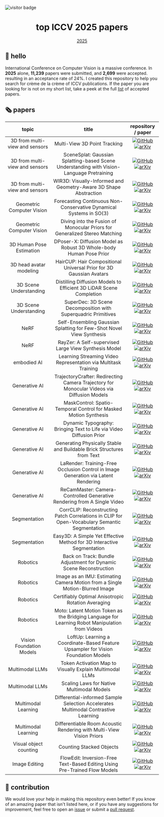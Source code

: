 ![visitor badge](https://visitor-badge.laobi.icu/badge?page_id=yejun688.top-iccv-2025-papers)

<div align="center">
  <h1 align="center">top ICCV 2025 papers</h1>
   <a href="https://github.com/yejun688/top-iccv-2025-papers">2025</a>
</div>


## 👋 hello

International Conference on Computer Vision is a massive conference. In **2025** alone, **11,239** papers were submitted, and **2,699** were accepted. resulting in an acceptance rate of 24%. I created this repository to help you search for crème de la crème of ICCV publications. If the paper you are looking for is not on my short list, take a peek at the full [list](https://iccv.thecvf.com/Conferences/2025/AcceptedPapers) of accepted papers.

## 🗞️ papers

<!--- AUTOGENERATED_COURSES_TABLE -->
<!---
   WARNING: DO NOT EDIT THIS TABLE MANUALLY. IT IS AUTOMATICALLY GENERATED.
   HEAD OVER TO CONTRIBUTING.MD FOR MORE DETAILS ON HOW TO MAKE CHANGES PROPERLY.
-->
| **topic** | **title** | **repository / paper** |
|:---------:|:---------:|:----------------------:|
| 3D from multi-view and sensors | Multi-View 3D Point Tracking |  [![GitHub](https://img.shields.io/github/stars/ethz-vlg/mvtracker?style=social)](https://github.com/ethz-vlg/mvtracker) [![arXiv](https://img.shields.io/badge/arXiv-2508.21060-b31b1b.svg)](https://arxiv.org/abs/2508.21060)|
| 3D from multi-view and sensors | SceneSplat: Gaussian Splatting-based Scene Understanding with Vision-Language Pretraining |  [![GitHub](https://img.shields.io/github/stars/unique1i/SceneSplat?style=social)](https://github.com/unique1i/SceneSplat) [![arXiv](https://img.shields.io/badge/arXiv-2503.18052-b31b1b.svg)](https://arxiv.org/abs/2503.18052)|
| 3D from multi-view and sensors | WIR3D: Visually-Informed and Geometry-Aware 3D Shape Abstraction |  [![GitHub](https://img.shields.io/github/stars/threedle/wir3d?style=social)](https://github.com/threedle/wir3d) [![arXiv](https://img.shields.io/badge/arXiv-2505.04813-b31b1b.svg)](https://arxiv.org/abs/2505.04813)|
| Geometric Computer Vision | Forecasting Continuous Non-Conservative Dynamical Systems in SO(3) |  [![GitHub](https://img.shields.io/github/stars/bastianlb/forecasting-rotational-dynamics?style=social)](https://github.com/bastianlb/forecasting-rotational-dynamics) [![arXiv](https://img.shields.io/badge/arXiv-2508.07775-b31b1b.svg)](https://arxiv.org/abs/2508.07775)|
| Geometric Computer Vision | Diving into the Fusion of Monocular Priors for Generalized Stereo Matching |  [![GitHub](https://img.shields.io/github/stars/YaoChengTang/Diving-into-the-Fusion-of-Monocular-Priors-for-Generalized-Stereo-Matching?style=social)](https://github.com/YaoChengTang/Diving-into-the-Fusion-of-Monocular-Priors-for-Generalized-Stereo-Matching) [![arXiv](https://img.shields.io/badge/arXiv-2505.14414-b31b1b.svg)](https://arxiv.org/abs/2505.14414)|
| 3D Human Pose Estimation | DPoser-X: Diffusion Model as Robust 3D Whole-body Human Pose Prior |  [![GitHub](https://img.shields.io/github/stars/moonbow721/DPoser-X?style=social)](https://github.com/moonbow721/DPoser-X) [![arXiv](https://img.shields.io/badge/arXiv-2508.00599-b31b1b.svg)](https://arxiv.org/abs/2508.00599)|
| 3D head avatar modeling | HairCUP: Hair Compositional Universal Prior for 3D Gaussian Avatars |  [![GitHub](https://img.shields.io/github/stars/moonbow721/DPoser-X?style=social)](https://github.com/moonbow721/DPoser-X) [![arXiv](https://img.shields.io/badge/arXiv-2507.19481-b31b1b.svg)](https://arxiv.org/abs/2507.19481)|
| 3D Scene Understanding | Distilling Diffusion Models to Efficient 3D LiDAR Scene Completion |  [![GitHub](https://img.shields.io/github/stars/happyw1nd/ScoreLiDAR?style=social)](https://github.com/happyw1nd/ScoreLiDAR) [![arXiv](https://img.shields.io/badge/arXiv-2412.03515-b31b1b.svg)](https://arxiv.org/abs/2412.03515)|
| 3D Scene Understanding | SuperDec: 3D Scene Decomposition with Superquadric Primitives |  [![GitHub](https://img.shields.io/github/stars/elisabettafedele/superdec?style=social)](https://github.com/elisabettafedele/superdec) [![arXiv](https://img.shields.io/badge/arXiv-2504.00992-b31b1b.svg)](https://arxiv.org/abs/2504.00992)|
| NeRF | Self-Ensembling Gaussian Splatting for Few-Shot Novel View Synthesis |  [![GitHub](https://img.shields.io/github/stars/sailor-z/SE-GS?style=social)](https://github.com/sailor-z/SE-GS) [![arXiv](https://img.shields.io/badge/arXiv-2411.00144-b31b1b.svg)](https://arxiv.org/abs/2411.00144)|
| NeRF | RayZer: A Self-supervised Large View Synthesis Model |  [![GitHub](https://img.shields.io/github/stars/hwjiang1510/RayZer?style=social)](https://github.com/hwjiang1510/RayZer) [![arXiv](https://img.shields.io/badge/arXiv-2505.00702-b31b1b.svg)](https://arxiv.org/abs/2505.00702)|
| embodied AI | Learning Streaming Video Representation via Multitask Training |  [![GitHub](https://img.shields.io/github/stars/Go2Heart/StreamFormer?style=social)](https://github.com/Go2Heart/StreamFormer) [![arXiv](https://img.shields.io/badge/arXiv-2504.20041-b31b1b.svg)](https://arxiv.org/abs/2504.20041)|
| Generative AI | TrajectoryCrafter: Redirecting Camera Trajectory for Monocular Videos via Diffusion Models |  [![GitHub](https://img.shields.io/github/stars/TrajectoryCrafter/TrajectoryCrafter?style=social)](https://github.com/TrajectoryCrafter/TrajectoryCrafter) [![arXiv](https://img.shields.io/badge/arXiv-2503.05638-b31b1b.svg)](https://arxiv.org/abs/2503.05638)|
| Generative AI | MaskControl: Spatio-Temporal Control for Masked Motion Synthesis |  [![GitHub](https://img.shields.io/github/stars/exitudio/MaskControl?style=social)](https://github.com/exitudio/MaskControl) [![arXiv](https://img.shields.io/badge/arXiv-2410.10780-b31b1b.svg)](https://arxiv.org/abs/2410.10780)|
| Generative AI | Dynamic Typography: Bringing Text to Life via Video Diffusion Prior |  [![GitHub](https://img.shields.io/github/stars/zliucz/animate-your-word?style=social)](https://github.com/zliucz/animate-your-word) [![arXiv](https://img.shields.io/badge/arXiv-2404.11614-b31b1b.svg)](https://arxiv.org/abs/2404.11614)|
| Generative AI | Generating Physically Stable and Buildable Brick Structures from Text |  [![GitHub](https://img.shields.io/github/stars/AvaLovelace1/BrickGPT?style=social)](https://github.com/AvaLovelace1/BrickGPT) [![arXiv](https://img.shields.io/badge/arXiv-2505.05469-b31b1b.svg)](https://arxiv.org/abs/2505.05469)|
| Generative AI | LaRender: Training-Free Occlusion Control in Image Generation via Latent Rendering |  [![GitHub](https://img.shields.io/github/stars/XiaohangZhan/LaRender?style=social)](https://github.com/XiaohangZhan/LaRender) [![arXiv](https://img.shields.io/badge/arXiv-2508.07647-b31b1b.svg)](https://arxiv.org/abs/2508.07647)|
| Generative AI | ReCamMaster: Camera-Controlled Generative Rendering from A Single Video |  [![GitHub](https://img.shields.io/github/stars/KwaiVGI/ReCamMaster?style=social)](https://github.com/KwaiVGI/ReCamMaster) [![arXiv](https://img.shields.io/badge/arXiv-2503.11647-b31b1b.svg)](https://arxiv.org/abs/2503.11647)|
| Segmentation | CorrCLIP: Reconstructing Patch Correlations in CLIP for Open-Vocabulary Semantic Segmentation |  [![GitHub](https://img.shields.io/github/stars/zdk258/CorrCLIP?style=social)](https://github.com/zdk258/CorrCLIP) [![arXiv](https://img.shields.io/badge/arXiv-2411.10086-b31b1b.svg)](https://arxiv.org/abs/2411.10086)|
| Segmentation | Easy3D: A Simple Yet Effective Method for 3D Interactive Segmentation |  [![GitHub](https://img.shields.io/github/stars/zdk258/CorrCLIP?style=social)](https://github.com/zdk258/CorrCLIP) [![arXiv](https://img.shields.io/badge/arXiv-2504.11024-b31b1b.svg)](https://arxiv.org/abs/2504.11024)|
| Robotics | Back on Track: Bundle Adjustment for Dynamic Scene Reconstruction |  [![GitHub](https://img.shields.io/github/stars/zdk258/CorrCLIP?style=social)](https://github.com/zdk258/CorrCLIP) [![arXiv](https://img.shields.io/badge/arXiv-2504.14516-b31b1b.svg)](https://arxiv.org/abs/2504.14516)|
| Robotics | Image as an IMU: Estimating Camera Motion from a Single Motion-Blurred Image |  [![GitHub](https://img.shields.io/github/stars/jerredchen/image-as-an-imu?style=social)](https://github.com/jerredchen/image-as-an-imu) [![arXiv](https://img.shields.io/badge/arXiv-2503.17358-b31b1b.svg)](https://arxiv.org/abs/2503.17358)|
| Robotics | Certifiably Optimal Anisotropic Rotation Averaging |  [![GitHub](https://img.shields.io/github/stars/ylochman/anisotropic-ra?style=social)](https://github.com/ylochman/anisotropic-ra) [![arXiv](https://img.shields.io/badge/arXiv-2503.07353-b31b1b.svg)](https://arxiv.org/abs/2503.07353)|
| Robotics | Moto: Latent Motion Token as the Bridging Language for Learning Robot Manipulation from Videos |  [![GitHub](https://img.shields.io/github/stars/TencentARC/Moto?style=social)](https://github.com/TencentARC/Moto) [![arXiv](https://img.shields.io/badge/arXiv-2412.04445-b31b1b.svg)](https://arxiv.org/abs/2412.04445)|
| Vision Foundation Models | LoftUp: Learning a Coordinate-Based Feature Upsampler for Vision Foundation Models |  [![GitHub](https://img.shields.io/github/stars/andrehuang/loftup?style=social)](https://github.com/andrehuang/loftup) [![arXiv](https://img.shields.io/badge/arXiv-2504.14032-b31b1b.svg)](https://arxiv.org/abs/2504.14032)|
| Multimodal LLMs | Token Activation Map to Visually Explain Multimodal LLMs |  [![GitHub](https://img.shields.io/github/stars/xmed-lab/TAM?style=social)](https://github.com/xmed-lab/TAM) [![arXiv](https://img.shields.io/badge/arXiv-2506.23270-b31b1b.svg)](https://arxiv.org/abs/2506.23270)|
| Multimodal LLMs | Scaling Laws for Native Multimodal Models |  [![GitHub](https://img.shields.io/github/stars/xmed-lab/TAM?style=social)](https://github.com/xmed-lab/TAM) [![arXiv](https://img.shields.io/badge/arXiv-2504.07951-b31b1b.svg)](https://arxiv.org/abs/2504.07951)|
| Multimodal Learning | Differential-informed Sample Selection Accelerates Multimodal Contrastive Learning |  [![GitHub](https://img.shields.io/github/stars/MediaBrain-SJTU/DISSect?style=social)](https://github.com/MediaBrain-SJTU/DISSect) [![arXiv](https://img.shields.io/badge/arXiv-2507.12998-b31b1b.svg)](https://arxiv.org/abs/2507.12998)|
| Multimodal Learning | Differentiable Room Acoustic Rendering with Multi-View Vision Priors |  [![GitHub](https://img.shields.io/github/stars/MediaBrain-SJTU/DISSect?style=social)](https://github.com/MediaBrain-SJTU/DISSect) [![arXiv](https://img.shields.io/badge/arXiv-2504.21847-b31b1b.svg)](https://arxiv.org/abs/2504.21847)|
| Visual object counting | Counting Stacked Objects |  [![GitHub](https://img.shields.io/github/stars/MediaBrain-SJTU/DISSect?style=social)](https://github.com/MediaBrain-SJTU/DISSect) [![arXiv](https://img.shields.io/badge/arXiv-2504.21847-b31b1b.svg)](https://arxiv.org/abs/2504.21847)|
| Image Editing | FlowEdit: Inversion-Free Text-Based Editing Using Pre-Trained Flow Models |  [![GitHub](https://img.shields.io/github/stars/fallenshock/FlowEdit?style=social)](https://github.com/fallenshock/FlowEdit) [![arXiv](https://img.shields.io/badge/arXiv-2412.08629-b31b1b.svg)](https://arxiv.org/abs/2412.08629)|
<!--- AUTOGENERATED_COURSES_TABLE -->

## 🦸 contribution

We would love your help in making this repository even better! If you know of an amazing paper that isn't listed
here, or if you have any suggestions for improvement, feel free to open an
[issue](https://github.com/yejun688/top-iccv-2025-papers/issues) or submit a
[pull request](https://github.com/yejun688/top-iccv-2025-papers/issues/pulls).
